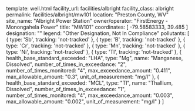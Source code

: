 template: well.html
facility_url: facilities/albright
facility_class: albright
permalink: facilities/albright/mw101
location: "Preston County, WV"
site_name: "Albright Power Station"
owner/operator: "FirstEnergy - Monongahela Power"
title: "MW101"
coordinates: [
  -79.58583333,
  39.485
]
designation: ""
legend: "Other Designation, Not In Compliance"
pollutants: [
  {
  type: 'Sb',
  tracking: 'not-tracked'
  },
  {
  type: 'B',
  tracking: 'not-tracked'
  },
  {
  type: 'Cr',
  tracking: 'not-tracked'
  },
  {
  type: 'Mn',
  tracking: 'not-tracked'
  },
  {
  type: 'Ni',
  tracking: 'not-tracked'
  },
  {
  type: 'Tl',
  tracking: 'not-tracked'
  },
  {
  health_base_standard_exceeded: "LHA",
  type: "Mg",
  name: "Manganese, Dissolved",
  number_of_times_in_exceedance: "2",
  number_of_times_monitored: "4",
  max_exceedance_amount: "0.411",
  max_allowable_amount: "0.3",
  unit_of_measurement: "mg/l"
  },
  {
  health_base_standard_exceeded: "MCL",
  type: "Tl",
  name: "Thallium, Dissolved",
  number_of_times_in_exceedance: "1",
  number_of_times_monitored: "4",
  max_exceedance_amount: "0.003",
  max_allowable_amount: "0.002",
  unit_of_measurement: "mg/l"
  }
]







